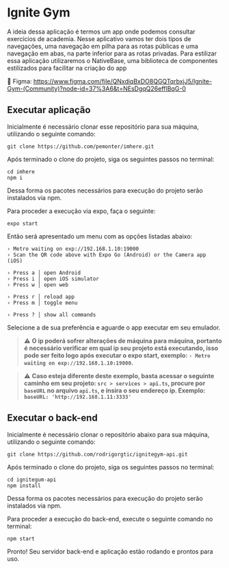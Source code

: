 # Ignite Gym

A ideia dessa aplicação é termos um app onde podemos consultar exercícios de academia. Nesse aplicativo vamos ter dois tipos de navegações, uma navegação em pilha para as rotas públicas e uma navegação em abas, na parte inferior para as rotas privadas. Para estilizar essa aplicação utilizaremos o NativeBase, uma biblioteca de componentes estilizados para facilitar na criação do app

📱 Figma: https://www.figma.com/file/QNxdiqBxDO8QGQTqrbxjJ5/Ignite-Gym-(Community)?node-id=37%3A6&t=NEsDgqQ26effIBqG-0

## Executar aplicação

Inicialmente é necessário clonar esse repositório para sua máquina, utilizando o seguinte comando: 

```
git clone https://github.com/pemonter/imhere.git
```

Após terminado o clone do projeto, siga os seguintes passos no terminal:
```
cd imhere
npm i
```

Dessa forma os pacotes necessários para execução do projeto serão instalados via npm.

Para proceder a execução via expo, faça o seguinte:

``` 
expo start
```

Então será apresentado um menu com as opções listadas abaixo:
```
› Metro waiting on exp://192.168.1.10:19000
› Scan the QR code above with Expo Go (Android) or the Camera app (iOS)

› Press a │ open Android
› Press i │ open iOS simulator
› Press w │ open web

› Press r │ reload app
› Press m │ toggle menu

› Press ? │ show all commands
```

Selecione a de sua preferência e aguarde o app executar em seu emulador.

> :warning: **O ip poderá sofrer alterações de máquina para máquina, portanto é necessário verificar em qual ip seu projeto está executando, isso pode ser feito logo após executar o expo start, exemplo:  ```› Metro waiting on exp://192.168.1.10:19000```.**

> :warning: **Caso esteja diferente deste exemplo, basta acessar o seguinte caminho em seu projeto: ```src > services > api.ts```, procure por ```baseURL``` no arquivo ```api.ts```, e insira o seu endereço ip. Exemplo: ```baseURL: 'http://192.168.1.11:3333'```**

## Executar o back-end

Inicialmente é necessário clonar o repositório abaixo para sua máquina, utilizando o seguinte comando: 

```
git clone https://github.com/rodrigorgtic/ignitegym-api.git
```

Após terminado o clone do projeto, siga os seguintes passos no terminal:
```
cd ignitegum-api
npm install
```

Dessa forma os pacotes necessários para execução do projeto serão instalados via npm.

Para proceder a execução do back-end, execute o seguinte comando no terminal:

``` 
npm start
```

Pronto! Seu servidor back-end e aplicação estão rodando e prontos para uso.
